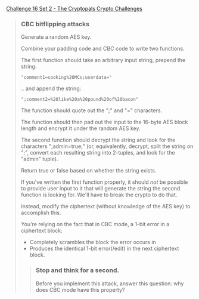 [Challenge 16 Set 2 - The Cryptopals Crypto Challenges](https://cryptopals.com/sets/2/challenges/16)

> ### CBC bitflipping attacks
>
> Generate a random AES key.
>
> Combine your padding code and CBC code to write two functions.
>
> The first function should take an arbitrary input string, prepend the string:
>
>     "comment1=cooking%20MCs;userdata="
>
> .. and append the string:
>
>     ";comment2=%20like%20a%20pound%20of%20bacon"
>
> The function should quote out the ";" and "=" characters.
>
> The function should then pad out the input to the 16-byte AES block length and encrypt it under the random AES key.
>
> The second function should decrypt the string and look for the characters ";admin=true;" (or, equivalently, decrypt, split the string on ";", convert each resulting string into 2-tuples, and look for the "admin" tuple).
>
> Return true or false based on whether the string exists.
>
> If you've written the first function properly, it should _not_ be possible to provide user input to it that will generate the string the second function is looking for. We'll have to break the crypto to do that.
>
> Instead, modify the ciphertext (without knowledge of the AES key) to accomplish this.
>
> You're relying on the fact that in CBC mode, a 1-bit error in a ciphertext block:
>
> -   Completely scrambles the block the error occurs in
> -   Produces the identical 1-bit error(/edit) in the next ciphertext block.
>
> > ### Stop and think for a second.
> > Before you implement this attack, answer this question: why does CBC mode have this property?